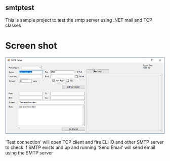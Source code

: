 ## smtptest
This is sample project to test the smtp server using .NET mail and TCP classes

# Screen shot
![alt text](Screenshot1.png "Screen shot")

'Test connection' will open TCP client and fire ELHO and other SMTP server to check if SMTP exists and up and running
'Send Email' will send email using the SMTP server

